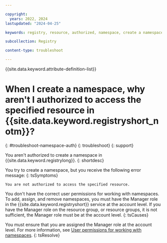 ```yaml
---

copyright:
  years: 2022, 2024
lastupdated: "2024-04-25"

keywords: registry, resource, authorized, namespace, create a namespace, permissions

subcollection: Registry

content-type: troubleshoot

---
```


{{site.data.keyword.attribute-definition-list}}


# When I create a namespace, why aren't I authorized to access the specified resource in {{site.data.keyword.registryshort_notm}}?
{: #troubleshoot-namespace-auth}
{: troubleshoot}
{: support}

You aren't authorized to create a namespace in {{site.data.keyword.registrylong}}.
{: shortdesc}

You try to create a namespace, but you receive the following error message:
{: tsSymptoms}

`You are not authorized to access the specified resource.`

You don't have the correct user permissions for working with namespaces. To add, assign, and remove namespaces, you must have the Manager role in the {{site.data.keyword.registryshort}} service at the account level. If you have the Manager role on the resource group, or resource groups, it is not sufficient, the Manager role must be at the account level.
{: tsCauses}

You must ensure that you are assigned the Manager role at the account level. For more information, see [User permissions for working with namespaces](/docs/Registry?topic=Registry-registry_setup_cli_namespace#registry_setup_cli_namespace_plan_perm).
{: tsResolve}
